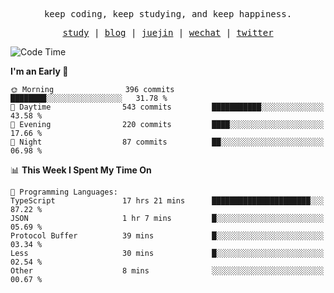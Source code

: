 <p align="center">
  <samp>
    <span>keep coding, keep studying, and keep happiness.</span>
  </samp>
</p>

<p align="center">
  <samp>
    <a href="https://github.com/ouduidui/fe-study">study</a> |
    <a href="https://deweyou.me">blog</a>  |
    <a href="https://juejin.cn/user/4309700183594366">juejin</a> |
    <a href="https://user-images.githubusercontent.com/54696834/165071004-6509e3f2-90c3-448c-9d92-3da42b0c2021.jpeg">wechat</a> |
    <a href="https://twitter.com/ouduidui">twitter</a>
  </samp>
</p>

<!--START_SECTION:waka-->
![Code Time](http://img.shields.io/badge/Code%20Time-4%2C576%20hrs%2031%20mins-blue)

**I'm an Early 🐤** 

```text
🌞 Morning                396 commits         ████████░░░░░░░░░░░░░░░░░   31.78 % 
🌆 Daytime                543 commits         ███████████░░░░░░░░░░░░░░   43.58 % 
🌃 Evening                220 commits         ████░░░░░░░░░░░░░░░░░░░░░   17.66 % 
🌙 Night                  87 commits          ██░░░░░░░░░░░░░░░░░░░░░░░   06.98 % 
```


📊 **This Week I Spent My Time On** 

```text
💬 Programming Languages: 
TypeScript               17 hrs 21 mins      ██████████████████████░░░   87.22 % 
JSON                     1 hr 7 mins         █░░░░░░░░░░░░░░░░░░░░░░░░   05.69 % 
Protocol Buffer          39 mins             █░░░░░░░░░░░░░░░░░░░░░░░░   03.34 % 
Less                     30 mins             █░░░░░░░░░░░░░░░░░░░░░░░░   02.54 % 
Other                    8 mins              ░░░░░░░░░░░░░░░░░░░░░░░░░   00.67 % 
```


<!--END_SECTION:waka-->
